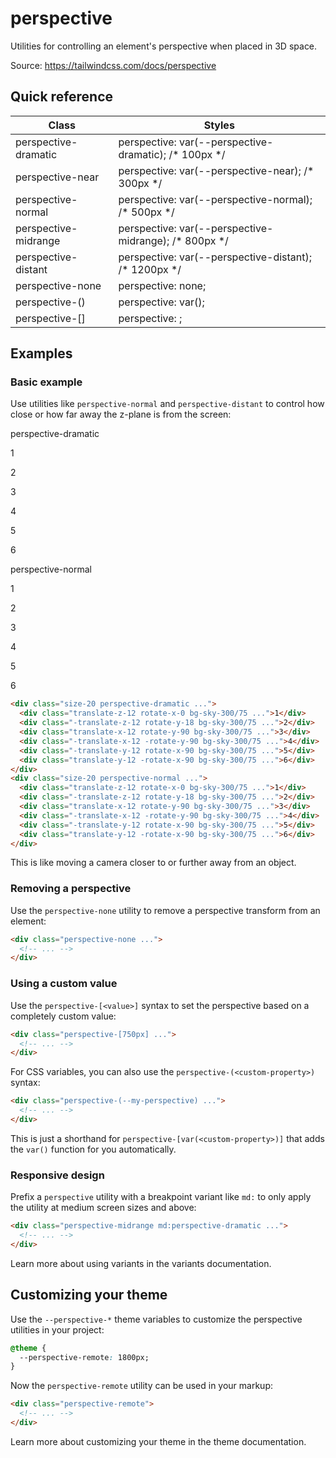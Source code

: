 # perspective

Utilities for controlling an element's perspective when placed in 3D space.

Source: https://tailwindcss.com/docs/perspective

## Quick reference

| Class                           | Styles                                                  |
| ------------------------------- | ------------------------------------------------------- |
| perspective-dramatic            | perspective: var(--perspective-dramatic); /* 100px */   |
| perspective-near                | perspective: var(--perspective-near); /* 300px */       |
| perspective-normal              | perspective: var(--perspective-normal); /* 500px */     |
| perspective-midrange            | perspective: var(--perspective-midrange); /* 800px */   |
| perspective-distant             | perspective: var(--perspective-distant); /* 1200px */   |
| perspective-none                | perspective: none;                                      |
| perspective-(<custom-property>) | perspective: var(<custom-property>);                    |
| perspective-\[<value>\]         | perspective: <value>;                                   |

## Examples

### Basic example

Use utilities like `perspective-normal` and `perspective-distant` to control how close or how far away the z-plane is from the screen:

perspective-dramatic

1

2

3

4

5

6

perspective-normal

1

2

3

4

5

6

```html
<div class="size-20 perspective-dramatic ...">
  <div class="translate-z-12 rotate-x-0 bg-sky-300/75 ...">1</div>
  <div class="-translate-z-12 rotate-y-18 bg-sky-300/75 ...">2</div>
  <div class="translate-x-12 rotate-y-90 bg-sky-300/75 ...">3</div>
  <div class="-translate-x-12 -rotate-y-90 bg-sky-300/75 ...">4</div>
  <div class="-translate-y-12 rotate-x-90 bg-sky-300/75 ...">5</div>
  <div class="translate-y-12 -rotate-x-90 bg-sky-300/75 ...">6</div>
</div>
<div class="size-20 perspective-normal ...">
  <div class="translate-z-12 rotate-x-0 bg-sky-300/75 ...">1</div>
  <div class="-translate-z-12 rotate-y-18 bg-sky-300/75 ...">2</div>
  <div class="translate-x-12 rotate-y-90 bg-sky-300/75 ...">3</div>
  <div class="-translate-x-12 -rotate-y-90 bg-sky-300/75 ...">4</div>
  <div class="-translate-y-12 rotate-x-90 bg-sky-300/75 ...">5</div>
  <div class="translate-y-12 -rotate-x-90 bg-sky-300/75 ...">6</div>
</div>
```

This is like moving a camera closer to or further away from an object.

### Removing a perspective

Use the `perspective-none` utility to remove a perspective transform from an element:

```html
<div class="perspective-none ...">
  <!-- ... -->
</div>
```

### Using a custom value

Use the `perspective-[<value>]` syntax to set the perspective based on a completely custom value:

```html
<div class="perspective-[750px] ...">
  <!-- ... -->
</div>
```

For CSS variables, you can also use the `perspective-(<custom-property>)` syntax:

```html
<div class="perspective-(--my-perspective) ...">
  <!-- ... -->
</div>
```

This is just a shorthand for `perspective-[var(<custom-property>)]` that adds the `var()` function for you automatically.

### Responsive design

Prefix a `perspective` utility with a breakpoint variant like `md:` to only apply the utility at medium screen sizes and above:

```html
<div class="perspective-midrange md:perspective-dramatic ...">
  <!-- ... -->
</div>
```

Learn more about using variants in the variants documentation.

## Customizing your theme

Use the `--perspective-*` theme variables to customize the perspective utilities in your project:

```css
@theme {
  --perspective-remote: 1800px;
}
```

Now the `perspective-remote` utility can be used in your markup:

```html
<div class="perspective-remote">
  <!-- ... -->
</div>
```

Learn more about customizing your theme in the theme documentation.
